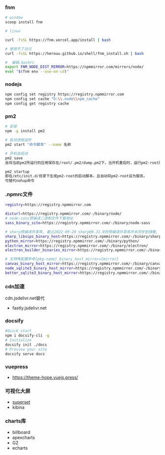 ### fnm

```bash
# window
scoop install fnm

# linux

curl -fsSL https://fnm.vercel.app/install | bash

# 使用不了访问
curl -fsSL https://herouu.github.io/shell/fnm_install.sh | bash

#  编辑.bashrc
export FNM_NODE_DIST_MIRROR=https://npmmirror.com/mirrors/node/
eval "$(fnm env --use-on-cd)"
```

### nodejs

```bash
npm config set registry https://registry.npmmirror.com
npm config set cache "D:\\.node\\npm_cache"
npm config get registry cache
```

### pm2

```bash
# 安装
npm -g install pm2

# 启动进程监听
pm2 start "命令脚本" --name 名称

# 开机自启动
pm2 save
会将当前pm2所运行的应用保存在/root/.pm2/dump.pm2下，当开机重启时，运行pm2-root服务脚本，并且到/root/.pm2/dump.pm2下读取应用并启动

pm2 startup
即在/etc/init.d/目录下生成pm2-root的启动脚本，且自动将pm2-root设为服务。
可替代nohup命令
```

### .npmrc文件

```bash
registry=https://registry.npmmirror.com

disturl=https://registry.npmmirror.com/-/binary/node/
# node-sass预编译二进制文件下载地址
sass_binary_site=https://registry.npmmirror.com/-/binary/node-sass

# sharp预编译共享库, 截止2022-09-20 sharp@0.31.0的预编译共享库并未同步到镜像, 入安装失败可切换到sharp@0.30.7使用
sharp_libvips_binary_host=https://registry.npmmirror.com/-/binary/sharp-libvips
python_mirror=https://registry.npmmirror.com/-/binary/python/
electron_mirror=https://registry.npmmirror.com/-/binary/electron/
electron_builder_binaries_mirror=https://registry.npmmirror.com/-/binary/electron-builder-binaries/

# 无特殊配置参考{pkg-name}_binary_host_mirror={mirror}
canvas_binary_host_mirror=https://registry.npmmirror.com/-/binary/canvas
node_sqlite3_binary_host_mirror=https://registry.npmmirror.com/-/binary/sqlite3
better_sqlite3_binary_host_mirror=https://registry.npmmirror.com/-/binary/better-sqlite3

```

### cdn加速

cdn.jsdelivr.net替代

* fastly.jsdelivr.net

### docsify

```bash
#Quick start
npm i docsify-cli -g
# Initialize
docsify init ./docs
# Preview your site
docsify serve docs

```

### vuepress

* <https://theme-hope.vuejs.press/>

### 可视化大屏

* [superset](https://superset.apache.org/)
* kibina

### charts库

* billboard
* apexcharts
* G2
* echarts

